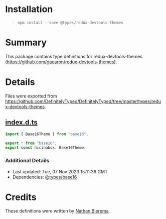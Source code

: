 # Installation
> `npm install --save @types/redux-devtools-themes`

# Summary
This package contains type definitions for redux-devtools-themes (https://github.com/gaearon/redux-devtools-themes).

# Details
Files were exported from https://github.com/DefinitelyTyped/DefinitelyTyped/tree/master/types/redux-devtools-themes.
## [index.d.ts](https://github.com/DefinitelyTyped/DefinitelyTyped/tree/master/types/redux-devtools-themes/index.d.ts)
````ts
import { Base16Theme } from "base16";

export * from "base16";
export const nicinabox: Base16Theme;

````

### Additional Details
 * Last updated: Tue, 07 Nov 2023 15:11:36 GMT
 * Dependencies: [@types/base16](https://npmjs.com/package/@types/base16)

# Credits
These definitions were written by [Nathan Bierema](https://github.com/Methuselah96).
